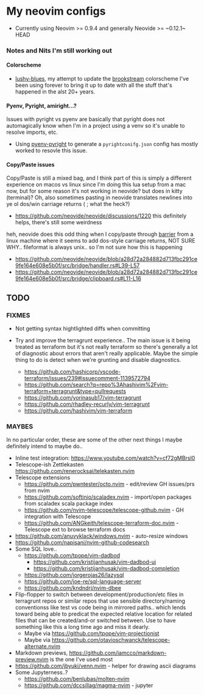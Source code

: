 My neovim configs
=================

* Currently using Neovim >= 0.9.4 and generally Neovide >= ~0.12.1~ HEAD

### Notes and Nits I'm still working out


#### Colorscheme

* [lushy-blues](https://github.com/agile/lushy-blues), my attempt to update the
  [brookstream](https://www.vim.org/scripts/script.php?script_id=619) colorscheme
  I've been using forever to bring it up to date with all the stuff that's happened
  in the alst 20+ years.

#### Pyenv, Pyright, amiright...?

Issues with pyright vs pyenv are basically that pyright does not automagically
know when I'm in a project using a venv so it's unable to resolve imports, etc.

* Using [pyenv-pyright](https://github.com/alefpereira/pyenv-pyright) to generate
  a `pyrightconifg.json` config has mostly worked to resovle this issue.

#### Copy/Paste issues

Copy/Paste is still a mixed bag, and I think part of this is simply a different
experience on macos vs linux since I'm doing this lua setup from a mac now, but
for some reason it's not working in neovide? but does in kitty (terminal)? Oh,
also sometimes pasting in neovide translates newlines into ye ol dos/win carriage
returns (; what the heck?)
  - https://github.com/neovide/neovide/discussions/1220
    this definitely helps, there's still some weirdness

heh, neovide does this odd thing when I copy/paste through [barrier](https://github.com/debauchee/barrier)
from a linux machine where it seems to add dos-style carriage returns, NOT SURE WHY.. fileformat is always unix.. so I'm not sure how this is happening
* https://github.com/neovide/neovide/blob/a28d72a284882d713fbc291ce9fe164e608e5b0f/src/bridge/handler.rs#L39-L57
* https://github.com/neovide/neovide/blob/a28d72a284882d713fbc291ce9fe164e608e5b0f/src/bridge/clipboard.rs#L11-L16

## TODO

### FIXMES

* Not getting syntax hightlighted diffs when committing
* Try and improve the terragrunt experience..
  The main issue is it being treated as terraform but it's not really terraform so
  there's generally a lot of diagnostic about errors that aren't really applicable.
  Maybe the simple thing to do is detect when we're grunting and disable diagnostics.

  - https://github.com/hashicorp/vscode-terraform/issues/239#issuecomment-1139572794
  - https://github.com/search?q=repo%3Ahashivim%2Fvim-terraform+terragrunt&type=pullrequests
  - https://github.com/yorinasub17/vim-terragrunt
  - https://github.com/rhadley-recurly/vim-terragrunt
  - https://github.com/hashivim/vim-terraform

### MAYBES

In no particular order, these are some of the other next things I maybe definitely intend to maybe do..

* Inline test integration: https://www.youtube.com/watch?v=cf72gMBrsI0
* Telescope-ish Zettlekasten https://github.com/renerocksai/telekasten.nvim
* Telescope extensions
  * https://github.com/pwntester/octo.nvim - edit/review GH issues/prs from nvim
  * https://github.com/softinio/scaladex.nvim - import/open packages from scaladex scala package index
  * https://github.com/nvim-telescope/telescope-github.nvim - GH integration with Telescope
  * https://github.com/ANGkeith/telescope-terraform-doc.nvim - Telescope ext to browse terraform docs
* https://github.com/anuvyklack/windows.nvim - auto-resize windows
* https://github.com/napisani/nvim-github-codesearch
* Some SQL love..
  * https://github.com/tpope/vim-dadbod
    * https://github.com/kristijanhusak/vim-dadbod-ui
    * https://github.com/kristijanhusak/vim-dadbod-completion
  * https://github.com/jorgerojas26/lazysql
  * https://github.com/joe-re/sql-language-server
  * https://github.com/kndndrj/nvim-dbee
* Flip-flopper to switch between development/production/etc files in terragrunt repos
  or similar repos that use sensible directory/naming conventionss like test vs code
  being in mirrored paths.. which lends toward being able to predicat the expected relative
  location for related files that can be created/and-or switched between.
  Use to have something like this a long time ago and miss it dearly.
  - Maybe via https://github.com/tpope/vim-projectionist
  - Maybe via https://github.com/otavioschwanck/telescope-alternate.nvim
* Markdown previews, https://github.com/iamcco/markdown-preview.nvim is the one I've used most
* https://github.com/jbyuki/venn.nvim - helper for drawing ascii diagrams
* Some Jupyterness..?
  * https://github.com/benlubas/molten-nvim
  * https://github.com/dccsillag/magma-nvim - jupyter
